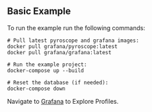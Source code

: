## Basic Example

To run the example run the following commands:
```
# Pull latest pyroscope and grafana images:
docker pull grafana/pyroscope:latest
docker pull grafana/grafana:latest

# Run the example project:
docker-compose up --build

# Reset the database (if needed):
docker-compose down
```

Navigate to [Grafana](http://localhost:3000/a/grafana-pyroscope-app/profiles-explorer?explorationType=flame-graph&var-serviceName=simple.python.app&var-profileMetricId=process_cpu:cpu:nanoseconds:cpu:nanoseconds) to Explore Profiles.
